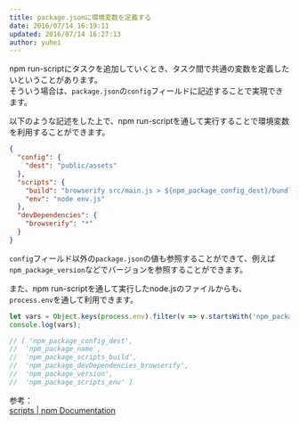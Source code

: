 ```yaml
---
title: package.jsonに環境変数を定義する
date: 2016/07/14 16:19:11
updated: 2016/07/14 16:27:13
author: yuhei
---
```

npm run-scriptにタスクを追加していくとき、タスク間で共通の変数を定義したいということがあります。  
そういう場合は、`package.json`の`config`フィールドに記述することで実現できます。

<!-- more -->

以下のような記述をした上で、npm run-scriptを通して実行することで環境変数を利用することができます。

```json
{
  "config": {
    "dest": "public/assets"
  },
  "scripts": {
    "build": "browserify src/main.js > ${npm_package_config_dest}/bundle.js",
    "env": "node env.js"
  },
  "devDependencies": {
    "browserify": "*"
  }
}
```

`config`フィールド以外の`package.json`の値も参照することができて、例えば`npm_package_version`などでバージョンを参照することができます。

また、npm run-scriptを通して実行したnode.jsのファイルからも、`process.env`を通して利用できます。

```javascript
let vars = Object.keys(process.env).filter(v => v.startsWith('npm_package'));
console.log(vars);

// [ 'npm_package_config_dest',
//  'npm_package_name',
//  'npm_package_scripts_build',
//  'npm_package_devDependencies_browserify',
//  'npm_package_version',
//  'npm_package_scripts_env' ]
```

参考：  
[scripts | npm Documentation](https://docs.npmjs.com/misc/scripts)
